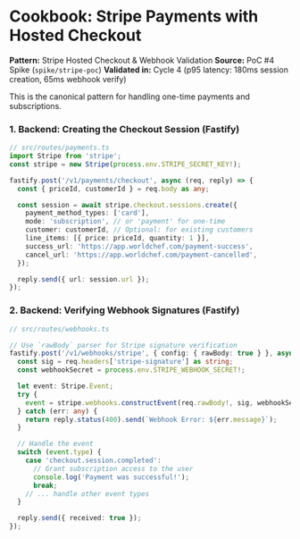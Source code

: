 # Cookbook: Stripe Payments with Hosted Checkout

**Pattern:** Stripe Hosted Checkout & Webhook Validation
**Source:** PoC #4 Spike (`spike/stripe-poc`)
**Validated in:** Cycle 4 (p95 latency: 180ms session creation, 65ms webhook verify)

This is the canonical pattern for handling one-time payments and subscriptions.

### 1. Backend: Creating the Checkout Session (Fastify)

```typescript
// src/routes/payments.ts
import Stripe from 'stripe';
const stripe = new Stripe(process.env.STRIPE_SECRET_KEY!);

fastify.post('/v1/payments/checkout', async (req, reply) => {
  const { priceId, customerId } = req.body as any;

  const session = await stripe.checkout.sessions.create({
    payment_method_types: ['card'],
    mode: 'subscription', // or 'payment' for one-time
    customer: customerId, // Optional: for existing customers
    line_items: [{ price: priceId, quantity: 1 }],
    success_url: 'https://app.worldchef.com/payment-success',
    cancel_url: 'https://app.worldchef.com/payment-cancelled',
  });

  reply.send({ url: session.url });
});
```

### 2. Backend: Verifying Webhook Signatures (Fastify)

```typescript
// src/routes/webhooks.ts

// Use `rawBody` parser for Stripe signature verification
fastify.post('/v1/webhooks/stripe', { config: { rawBody: true } }, async (req, reply) => {
  const sig = req.headers['stripe-signature'] as string;
  const webhookSecret = process.env.STRIPE_WEBHOOK_SECRET!;

  let event: Stripe.Event;
  try {
    event = stripe.webhooks.constructEvent(req.rawBody!, sig, webhookSecret);
  } catch (err: any) {
    return reply.status(400).send(`Webhook Error: ${err.message}`);
  }

  // Handle the event
  switch (event.type) {
    case 'checkout.session.completed':
      // Grant subscription access to the user
      console.log('Payment was successful!');
      break;
    // ... handle other event types
  }

  reply.send({ received: true });
});
``` 